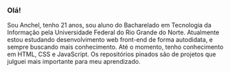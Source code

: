 ### Olá!

Sou Anchel, tenho 21 anos, sou aluno do Bacharelado em Tecnologia da Informação pela Universidade Federal do Rio Grande do Norte. Atualmente estou estudando desenvolvimento web front-end de forma autodidata, e sempre buscando mais conhecimento. Até o momento, tenho conhecimento em HTML, CSS e JavaScript. Os repositórios pinados são de projetos que julguei mais importante para meu aprendizado.

